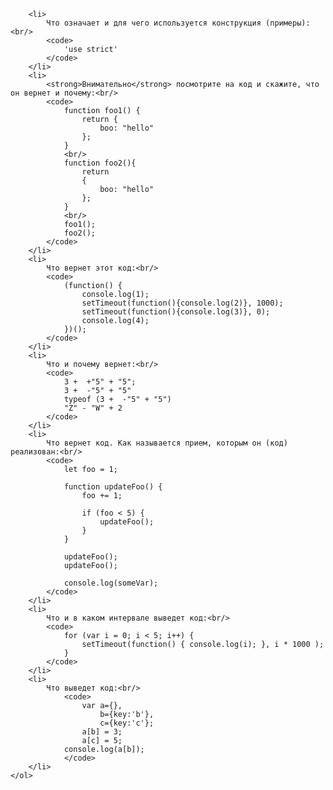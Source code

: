         <li>
            Что означает и для чего используется конструкция (примеры): <br/>
            <code>
                'use strict'
            </code>
        </li>
        <li>
            <strong>Внимательно</strong> посмотрите на код и скажите, что он вернет и почему:<br/>
            <code>
                function foo1() {
                    return {
                        boo: "hello"
                    };
                }
                <br/>
                function foo2(){
                    return
                    {
                        boo: "hello"
                    };
                }
                <br/>
                foo1();
                foo2();
            </code>
        </li>
        <li>
            Что вернет этот код:<br/>
            <code>
                (function() {
                    console.log(1);
                    setTimeout(function(){console.log(2)}, 1000);
                    setTimeout(function(){console.log(3)}, 0);
                    console.log(4);
                })();
            </code>
        </li>
        <li>
            Что и почему вернет:<br/>
            <code>
                3 +  +"5" + "5";
                3 +  -"5" + "5"
                typeof (3 +  -"5" + "5")
                "Z" - "W" + 2
            </code>
        </li>
        <li>
            Что вернет код. Как называется прием, которым он (код) реализован:<br/>
            <code>
                let foo = 1;

                function updateFoo() {
                    foo += 1;

                    if (foo < 5) {
                        updateFoo();
                    }
                }

                updateFoo();
                updateFoo();

                console.log(someVar);
            </code>
        </li>
        <li>
            Что и в каком интервале выведет код:<br/>
            <code>
                for (var i = 0; i < 5; i++) {
                    setTimeout(function() { console.log(i); }, i * 1000 );
                }
            </code>
        </li>
        <li>
            Что выведет код:<br/>
                <code>
                    var a={},
                        b={key:'b'},
                        c={key:'c'};
                    a[b] = 3;
                    a[c] = 5;
                console.log(a[b]);
                </code>
        </li>
    </ol>